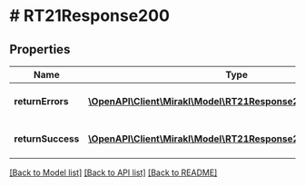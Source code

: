 # # RT21Response200

## Properties

Name | Type | Description | Notes
------------ | ------------- | ------------- | -------------
**returnErrors** | [**\OpenAPI\Client\Mirakl\Model\RT21Response200ReturnErrors[]**](RT21Response200ReturnErrors.md) | Returns update success | [optional]
**returnSuccess** | [**\OpenAPI\Client\Mirakl\Model\RT21Response200ReturnSuccess[]**](RT21Response200ReturnSuccess.md) | Returns update success | [optional]

[[Back to Model list]](../../README.md#models) [[Back to API list]](../../README.md#endpoints) [[Back to README]](../../README.md)
